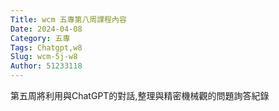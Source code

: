 ```yaml
---
Title: wcm 五專第八周課程內容
Date: 2024-04-08 
Category: 五專
Tags: Chatgpt,w8
Slug: wcm-5j-w8
Author: 51233118
---
```


第五周將利用與ChatGPT的對話,整理與精密機械觀的問題詢答紀錄

<!-- PELICAN_END_SUMMARY -->